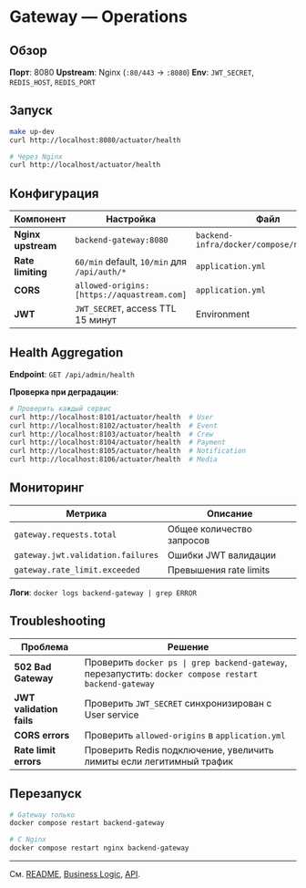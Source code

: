 # Gateway — Operations

## Обзор

**Порт**: 8080
**Upstream**: Nginx (`:80/443` → `:8080`)
**Env**: `JWT_SECRET`, `REDIS_HOST`, `REDIS_PORT`

## Запуск

```bash
make up-dev
curl http://localhost:8080/actuator/health

# Через Nginx
curl http://localhost/actuator/health
```

## Конфигурация

| Компонент | Настройка | Файл |
|-----------|-----------|------|
| **Nginx upstream** | `backend-gateway:8080` | `backend-infra/docker/compose/nginx.conf` |
| **Rate limiting** | `60/min` default, `10/min` для `/api/auth/*` | `application.yml` |
| **CORS** | `allowed-origins: [https://aquastream.com]` | `application.yml` |
| **JWT** | `JWT_SECRET`, access TTL 15 минут | Environment |

## Health Aggregation

**Endpoint**: `GET /api/admin/health`

**Проверка при деградации**:
```bash
# Проверить каждый сервис
curl http://localhost:8101/actuator/health  # User
curl http://localhost:8102/actuator/health  # Event
curl http://localhost:8103/actuator/health  # Crew
curl http://localhost:8104/actuator/health  # Payment
curl http://localhost:8105/actuator/health  # Notification
curl http://localhost:8106/actuator/health  # Media
```

## Мониторинг

| Метрика | Описание |
|---------|----------|
| `gateway.requests.total` | Общее количество запросов |
| `gateway.jwt.validation.failures` | Ошибки JWT валидации |
| `gateway.rate_limit.exceeded` | Превышения rate limits |

**Логи**: `docker logs backend-gateway | grep ERROR`

## Troubleshooting

| Проблема | Решение |
|----------|---------|
| **502 Bad Gateway** | Проверить `docker ps \| grep backend-gateway`, перезапустить: `docker compose restart backend-gateway` |
| **JWT validation fails** | Проверить `JWT_SECRET` синхронизирован с User service |
| **CORS errors** | Проверить `allowed-origins` в `application.yml` |
| **Rate limit errors** | Проверить Redis подключение, увеличить лимиты если легитимный трафик |

## Перезапуск

```bash
# Gateway только
docker compose restart backend-gateway

# С Nginx
docker compose restart nginx backend-gateway
```

---

См. [README](README.md), [Business Logic](business-logic.md), [API](api.md).